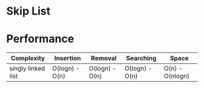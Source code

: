 # Skip List

# Performance

| Complexity | Insertion | Removal | Searching | Space |
| --- | --- | --- | --- | --- |
| singly linked list | O(logn) - O(n) | O(logn) - O(n) | O(logn) - O(n) | O(n) - O(nlogn) |


